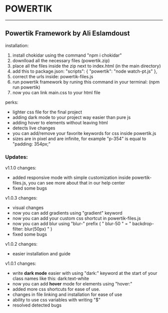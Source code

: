 # POWERTIK

<hr>

## Powertik Framework by Ali Eslamdoust

installation:

1. install chokidar using the command "npm i chokidar"
2. downlload all the necessary files (powertik.zip)
3. place all the files inside the zip next to index.html (in the main directory)
4. add this to package.json: "scripts": { "powertik": "node watch-pt.js" },
5. correct the urls inside: powertik-files.js
6. run powertik framework by runing this command in your terminal: (npm run powertik)
7. now you can link main.css to your html file

perks:

- lighter css file for the final project
- adding dark mode to your project way easier than pure js
- adding hover to elements without leaving html
- detects live changes
- you can add/remove your favorite keywords for css inside powertik.js
- sizes are in pixel and are infinite, for example "p-354" is equal to "padding: 354px;"

### Updates:

v1.1.0 changes:

- added responsive mode with simple customization inside powertik-files.js, you can see more about that in our help center
- fixed some bugs

v1.0.3 changes:

- visual changes
- now you can add gradients using "gradient" keyword
- now you can add your custom css shortcut in powertik-files.js
- now you can add blur using "blur-" prefix ( " blur-50 " = " backdrop-filter: blur(50px) " )
- fixed some bugs

v1.0.2 changes:

- easier installation and guide

v1.0.1 changes:

- write **dark mode** easier with using "dark:" keyword at the start of your class names like this: dark:text-white
- now you can add **hover** mode for elements using "hover:"
- added more css shortcuts for ease of use.
- changes in file linking and installation for ease of use
- ability to use css variables with writing "$"
- resolved detected bugs
